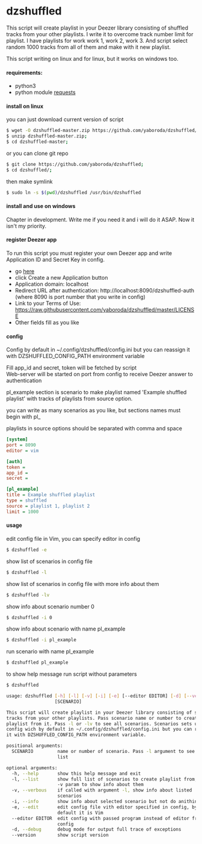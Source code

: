 # dzshuffled

This script will create playlist in your Deezer library consisting of shuffled tracks from your other playlists. I write it to overcome track number limit for playlist. I have playlists for work work 1, work 2, work 3. And script select random 1000 tracks from all of them and make with it new playlist.  

This script writing on linux and for linux, but it works on windows too.

#### requirements:  
 - python3
 - python module [requests](http://docs.python-requests.org/en/master/user/install/)

#### install on linux
you can just download current version of script
```sh
$ wget -O dzshuffled-master.zip https://github.com/yaboroda/dzshuffled/archive/master.zip;
$ unzip dzshuffled-master.zip;
$ cd dzshuffled-master;
```

or you can clone git repo
```sh
$ git clone https://github.com/yaboroda/dzshuffled;
$ cd dzshuffled/;
```

then make symlink
```sh
$ sudo ln -s $(pwd)/dzshuffled /usr/bin/dzshuffled
```

#### install and use on windows
Chapter in development. Write me if you need it and i will do it ASAP. Now it isn't my priority.

#### register Deezer app
To run this script you must register your own Deezer app and write Application ID and Secret Key in config.
 - go [here](https://developers.deezer.com/myapps)
 - click Create a new Application button
 - Application domain: localhost
 - Redirect URL after authentication: http://localhost:8090/dzshuffled-auth  
 (where 8090 is port number that you write in config)
 - Link to your Terms of Use: https://raw.githubusercontent.com/yaboroda/dzshuffled/master/LICENSE
 - Other fields fill as you like
 
#### config
Config by default in ~/.config/dzshuffled/config.ini but you can reassign
it with DZSHUFFLED_CONFIG_PATH environment variable

Fill app_id and secret, token will be fetched by script  
Web-server will be started on port from config to receive Deezer answer to authentication  

pl_example section is scenario to make playlist named 'Example shuffled playlist' with tracks of playlists from source option.  

you can write as many scenarios as you like, but sections names must begin with pl_ 

playlists in source options should be separated with comma and space 

```ini
[system]
port = 8090
editor = vim

[auth]
token = 
app_id = 
secret = 

[pl_example]
title = Example shuffled playlist
type = shuffled
source = playlist 1, playlist 2
limit = 1000
```

#### usage
edit config file in Vim, you can specify editor in config
```sh
$ dzshuffled -e
```

show list of scenarios in config file
```sh
$ dzshuffled -l
```

show list of scenarios in config file with more info about them
```sh
$ dzshuffled -lv
```

show info about scenario number 0
```sh
$ dzshuffled -i 0
```

show info about scenario with name pl_example
```sh
$ dzshuffled -i pl_example
```

run scenario with name pl_example
```sh
$ dzshuffled pl_example
```

to show help message run script without parameters
```sh
$ dzshuffled

usage: dzshuffled [-h] [-l] [-v] [-i] [-e] [--editor EDITOR] [-d] [--version]
                  [SCENARIO]

This script will create playlist in your Deezer library consisting of shuffled
tracks from your other playlists. Pass scenario name or number to create
playlist from it. Pass -l or -lv to see all scenarios. Scenarios sets up in
config wich by default in ~/.config/dzshuffled/config.ini but you can reassign
it with DZSHUFFLED_CONFIG_PATH environment variable.

positional arguments:
  SCENARIO         name or number of scenario. Pass -l argument to see full
                   list

optional arguments:
  -h, --help       show this help message and exit
  -l, --list       show full list of scenarios to create playlist from, pass
                   -v param to show info about them
  -v, --verbous    if called with argument -l, show info about listed
                   scenarios
  -i, --info       show info about selected scenario but not do anithing
  -e, --edit       edit config file vith editor specified in config, by
                   default it is Vim
  --editor EDITOR  edit config with passed program instead of editor from
                   config
  -d, --debug      debug mode for output full trace of exceptions
  --version        show script version

```
